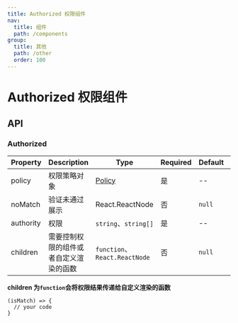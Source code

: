 ```yaml
---
title: Authorized 权限组件
nav:
  title: 组件
  path: /components
group:
  title: 其他
  path: /other
  order: 100
---
```


# Authorized 权限组件

## API

### Authorized

| Property  | Description                            | Type                                                                   | Required | Default | Alternative |
| --------- | -------------------------------------- | ---------------------------------------------------------------------- | -------- | ------- | ----------- |
| policy    | 权限策略对象                           | [Policy](https://github.com/pansyjs/utils/tree/master/packages/policy) | 是       | --      | --          |
| noMatch   | 验证未通过展示                         | React.ReactNode                                                        | 否       | `null`  | --          |
| authority | 权限                                   | `string`、`string[]`                                                   | 是       | --      | --          |
| children  | 需要控制权限的组件或者自定义渲染的函数 | `function`、`React.ReactNode`                                          | 否       | `null`  | --          |

**children 为`function`会将权限结果传递给自定义渲染的函数**

```
(isMatch) => {
  // your code
}
```
